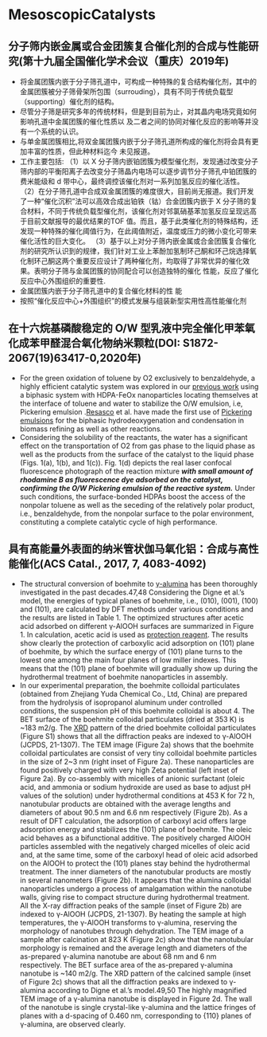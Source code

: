 # MesoscopicCatalysts

## 分子筛内嵌金属或合金团簇复合催化剂的合成与性能研究(第十九届全国催化学术会议（重庆）2019年)

- 将金属团簇内嵌于分子筛孔道中，可构成一种特殊的复合结构催化剂，其中的金属团簇被分子筛骨架所包围（surrouding），具有不同于传统负载型（supporting）催化剂的结构。
- 尽管分子筛是研究多年的传统材料，但是到目前为止，对其晶内电场究竟如何影响孔道中金属团簇的催化性质以 及二者之间的协同对催化反应的影响等并没有一个系统的认识。
- 与单金属团簇相比,将双金属团簇内嵌于分子筛孔道所构成的催化剂将会具有更加丰富的性质，但此种材料迄今 未见报道。
- 工作主要包括:
  （1）以 X 分子筛内嵌铂团簇为模型催化剂，发现通过改变分子筛内部的平衡阳离子去改变分子筛晶内电场可以逐步调节分子筛孔中铂团簇的费米能级和 d 带中心，最终调控该催化剂对一系列加氢反应的催化活性。
  （2）在分子筛孔道中合成双金属团簇的难度很大，目前尚无报道。我们开发了一种“催化沉积”法可以高效合成出铂铁（钴）合金团簇内嵌于 X 分子筛的复合材料，不同于传统负载型催化剂，该催化剂对邻氯硝基苯加氢反应呈现远高于目前文献报导的最优结果的TOF
  值。而且，基于此类催化剂的特殊结构，还发现一种特殊的催化阈值行为，在此阈值附近，温度或压力的微小变化可带来催化活性的巨大变化。
  （3）基于以上对分子筛内嵌金属或合金团簇复合催化剂的研究所认识到的规律，我们针对工业上苯酚加氢制环己酮和环己烷选择氧化制环己酮这两个重要反应设计了两种催化剂，均取得了非常优异的催化效果。表明分子筛与金属团簇的协同配合可以创造独特的催化
  性能，反应了催化反应中心外围组织的重要性.
- 金属团簇内嵌于分子筛孔道中的复合催化材料的性
  能
- 按照“催化反应中心+外围组织”的模式发展与组装新型实用性高性能催化剂

## 在十六烷基磷酸稳定的 O/W 型乳液中完全催化甲苯氧化成苯甲醛混合氧化物纳米颗粒(DOI: S1872-2067(19)63417-0,2020年)

-  For the green oxidation of toluene by O2 exclusively to benzaldehyde, a highly efficient catalytic system was explored in our [previous work](Reference.md#previous-work) using a biphasic system with HDPA-FeOx nanoparticles locating themselves at the interface of toluene and water to stabilize the O/W emulsion, i.e, Pickering emulsion .[Resasco](Reference.md#resasco-23-25) et al. have made the first use of [Pickering emulsions](Reference.md#pickering-emulsion) for the biphasic hydrodeoxygenation and condensation in biomass refining as well as other reactions.
- Considering the solubility of the reactants, the water has a significant effect on the transportation of O2 from gas phase to the liquid phase as well as the products from the surface of the catalyst to the liquid phase (Figs. 1(a), 1(b), and 1(c)). Fig. 1(d) depicts the real laser confocal fluorescence photograph of the reaction mixture **_with small amount of rhodamine B as fluorescence dye adsorbed on the catalyst, confirming the O/W Pickering emulsion of the reactive system._** Under such conditions, the surface-bonded HDPAs boost the access of the nonpolar toluene as well as the seceding of the relatively polar product, i.e., benzaldehyde, from the nonpolar surface to the polar environment, constituting a complete catalytic cycle of high performance.

## 具有高能量外表面的纳米管状伽马氧化铝：合成与高性能催化(ACS Catal., 2017, 7, 4083-4092)

- The structural conversion of boehmite to [γ-alumina](Reference.md#alumina) has been thoroughly investigated in the past decades.47,48 Considering the Digne et al.’s model, the energies of typical planes of boehmite, i.e., (010), (001), (100) and (101), are calculated by DFT methods under various conditions and the results are listed in Table 1. The optimized structures after acetic acid adsorbed on different γ-AlOOH surfaces are summarized in Figure 1. In calculation, acetic acid is used as [protection reagent](Reference.md#protecting-group). The results show clearly the protection of carboxylic acid adsorption on (101) plane of boehmite, by which the surface energy of (101) plane turns to the lowest one among the main four planes of low miller indexes. This means that the (101) plane of boehmite will gradually show up during the hydrothermal treatment of boehmite nanoparticles in assembly.
- In our experimental preparation, the boehmite colloidal particulates (obtained from Zhejiang Yuda Chemical Co., Ltd, China) are prepared from the hydrolysis of isopropanol aluminum under controlled conditions, the suspension pH of this boehmite colloidal is about 4. The BET surface of the boehmite colloidal particulates (dried at 353 K) is ~183 m2/g. The [XRD](CharacterizationTechniques.md#xrd) pattern of the dried boehmite colloidal particulates (Figure S1) shows that all the diffraction peaks are indexed to γ-AlOOH (JCPDS, 21-1307). The TEM image (Figure 2a) shows that the boehmite colloidal particulates are consist of very tiny colloidal boehmite particles in the size of 2~3 nm (right inset of Figure 2a). These nanoparticles are found positively charged with very high Zeta potential (left inset of Figure 2a). By co-assembly with micelles of anionic surfactant (oleic acid, and ammonia or sodium hydroxide are used as base to adjust pH values of the solution) under hydrothermal conditions at 453 K for 72 h, nanotubular products are obtained with the average lengths and diameters of about 90.5 nm and 6.6 nm respectively (Figure 2b). As a result of DFT calculation, the adsorption of carboxyl acid offers large adsorption energy and stabilizes the (101) plane of boehmite. The oleic acid behaves as a bifunctional additive. The positively charged AlOOH particles assembled with the negatively charged micelles of oleic acid and, at the same time, some of the carboxyl head of oleic acid adsorbed on the AlOOH to protect the (101) planes stay behind the hydrothermal treatment. The inner diameters of the nanotubular products are mostly in several nanometers (Figure 2b). It appears that the alumina colloidal nanoparticles undergo a process of amalgamation within the nanotube walls, giving rise to compact structure during hydrothermal treatment. All the X-ray diffraction peaks of the sample (inset of Figure 2b) are indexed to γ-AlOOH (JCPDS, 21-1307). By heating the sample at high temperatures, the γ-AlOOH transforms to γ-alumina, reserving the morphology of nanotubes through dehydration. The TEM image of a sample after calcination at 823 K (Figure 2c) show that the nanotubular morphology is remained and the average length and diameters of the as-prepared γ-alumina nanotube are about 68 nm and 6 nm respectively. The BET surface area of the as-prepared γ-alumina nanotube is ~140 m2/g. The XRD pattern of the calcined sample (inset of Figure 2c) shows that all the diffraction peaks are indexed to γ-alumina according to Digne et al.’s model.49,50 The highly magnified TEM image of a γ-alumina nanotube is displayed in Figure 2d. The wall of the nanotube is single crystal-like γ-alumina and the lattice fringes of planes with a d-spacing of 0.460 nm, corresponding to {110} planes of γ-alumina, are observed clearly.